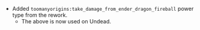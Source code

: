 - Added `toomanyorigins:take_damage_from_ender_dragon_fireball` power type from the rework. 
  - The above is now used on Undead.
